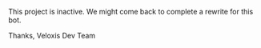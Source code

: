 This project is inactive.
We might come back to complete a rewrite for this bot.

Thanks, 
Veloxis Dev Team

